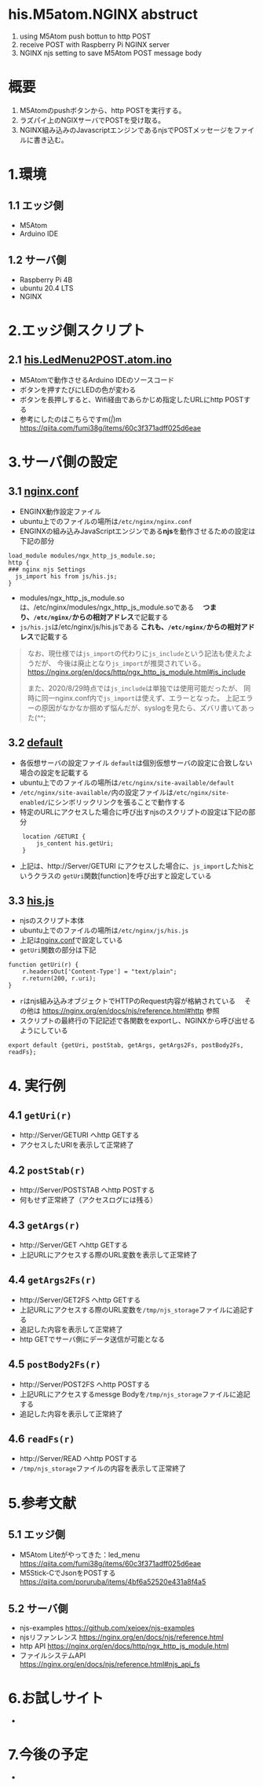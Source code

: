 # his.M5atom.NGINX abstruct
1. using M5Atom push bottun to http POST
1. receive POST with Raspberry Pi NGINX server
1. NGINX njs setting to save M5Atom POST message body

# 概要
1. M5Atomのpushボタンから、http POSTを実行する。
1. ラズパイ上のNGIXサーバでPOSTを受け取る。
1. NGINX組み込みのJavascriptエンジンであるnjsでPOSTメッセージをファイルに書き込む。

# 1.環境
## 1.1 エッジ側
* M5Atom
* Arduino IDE

## 1.2 サーバ側
* Raspberry Pi 4B
* ubuntu 20.4 LTS
* NGINX

# 2.エッジ側スクリプト
## 2.1 <a href="./M5Atom/his.LedMenu2POST.atom.ino">his.LedMenu2POST.atom.ino</a>
* M5Atomで動作させるArduino IDEのソースコード
* ボタンを押すたびにLEDの色が変わる
* ボタンを長押しすると、Wifi経由であらかじめ指定したURLにhttp POSTする
* 参考にしたのはこちらですm(_|_)m
https://qiita.com/fumi38g/items/60c3f371adff025d6eae

# 3.サーバ側の設定
## 3.1 <a href="./Server.root/etc/nginx/nginx.conf">nginx.conf</a>
* ENGINX動作設定ファイル
* ubuntu上でのファイルの場所は`/etc/nginx/nginx.conf`
* ENGINXの組み込みJavaScriptエンジンである**njs**を動作させるための設定は下記の部分
```
load_module modules/ngx_http_js_module.so;
http {
### nginx njs Settings
  js_import his from js/his.js;
}
```
* modules/ngx_http_js_module.soは、/etc/nginx/modules/ngx_http_js_module.soである
　**つまり、`/etc/nginx/`からの相対アドレス**で記載する
* `js/his.js`は/etc/nginx/js/his.jsである
  **これも、`/etc/nginx/`からの相対アドレス**で記載する

>なお、現仕様では`js_import`の代わりに`js_include`という記法も使えたようだが、
>今後は廃止となり`js_import`が推奨されている。
>https://nginx.org/en/docs/http/ngx_http_js_module.html#js_include
>
>また、2020/8/29時点では`js_include`は単独では使用可能だったが、
>同時に同一nginx.conf内で`js_import`は使えず、エラーとなった。
>上記エラーの原因がなかなか掴めず悩んだが、syslogを見たら、ズバリ書いてあった(^^;

## 3.2 <a href="./Server.root/etc/nginx/sites-available/default">default</a>
* 各仮想サーバの設定ファイル `default`は個別仮想サーバの設定に合致しない場合の設定を記載する
* ubuntu上でのファイルの場所は`/etc/nginx/site-available/default`
* `/etc/nginx/site-available/`内の設定ファイルは`/etc/nginx/site-enabled/`にシンボリックリンクを張ることで動作する
* 特定のURLにアクセスした場合に呼び出すnjsのスクリプトの設定は下記の部分
```
    location /GETURI {
        js_content his.getUri;
    }
```
* 上記は、http://Server/GETURI にアクセスした場合に、`js_import`したhisというクラスの
`getUri`関数[function]を呼び出すと設定している

## 3.3 <a href="./Server.root/etc/nginx/js/his.js">his.js</a>
* njsのスクリプト本体
* ubuntu上でのファイルの場所は`/etc/nginx/js/his.js`
* 上記は<a href="./Server.root/etc/nginx/nginx.conf">nginx.conf</a>で設定している
* `getUri`関数の部分は下記
```
function getUri(r) {
    r.headersOut['Content-Type'] = "text/plain";
    r.return(200, r.uri);
}
```
* `r`はnjs組み込みオブジェクトでHTTPのRequest内容が格納されている
　その他は https://nginx.org/en/docs/njs/reference.html#http 参照
* スクリプトの最終行の下記記述で各関数をexportし、NGINXから呼び出せるようにしている
```
export default {getUri, postStab, getArgs, getArgs2Fs, postBody2Fs, readFs};
```

# 4. 実行例
## 4.1 `getUri(r)`
* http://Server/GETURI へhttp GETする
* アクセスしたURIを表示して正常終了

## 4.2 `postStab(r)`
* http://Server/POSTSTAB へhttp POSTする
* 何もせず正常終了（アクセスログには残る）

## 4.3 `getArgs(r)`
* http://Server/GET へhttp GETする
* 上記URLにアクセスする際のURL変数を表示して正常終了

## 4.4 `getArgs2Fs(r)`
* http://Server/GET2FS へhttp GETする
* 上記URLにアクセスする際のURL変数を`/tmp/njs_storage`ファイルに追記する
* 追記した内容を表示して正常終了
* http GETでサーバ側にデータ送信が可能となる

## 4.5 `postBody2Fs(r)`
* http://Server/POST2FS へhttp POSTする
* 上記URLにアクセスするmessge Bodyを`/tmp/njs_storage`ファイルに追記する
* 追記した内容を表示して正常終了

## 4.6 `readFs(r)`
* http://Server/READ へhttp POSTする
* `/tmp/njs_storage`ファイルの内容を表示して正常終了

# 5.参考文献
## 5.1 エッジ側
* M5Atom Liteがやってきた：led_menu https://qiita.com/fumi38g/items/60c3f371adff025d6eae
* M5Stick-CでJsonをPOSTする　https://qiita.com/poruruba/items/4bf6a52520e431a8f4a5

## 5.2 サーバ側
* njs-examples https://github.com/xeioex/njs-examples
* njsリファンレンス https://nginx.org/en/docs/njs/reference.html
* http API https://nginx.org/en/docs/http/ngx_http_js_module.html
* ファイルシステムAPI https://nginx.org/en/docs/njs/reference.html#njs_api_fs

# 6.お試しサイト
*

# 7.今後の予定
* 
